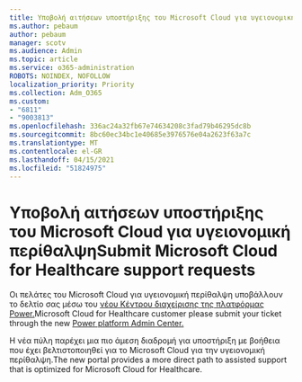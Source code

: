 ```yaml
---
title: Υποβολή αιτήσεων υποστήριξης του Microsoft Cloud για υγειονομική περίθαλψη
ms.author: pebaum
author: pebaum
manager: scotv
ms.audience: Admin
ms.topic: article
ms.service: o365-administration
ROBOTS: NOINDEX, NOFOLLOW
localization_priority: Priority
ms.collection: Adm_O365
ms.custom:
- "6811"
- "9003813"
ms.openlocfilehash: 336ac24a32fb67e74634208c3fad79b46295dc8b
ms.sourcegitcommit: 8bc60ec34bc1e40685e3976576e04a2623f63a7c
ms.translationtype: MT
ms.contentlocale: el-GR
ms.lasthandoff: 04/15/2021
ms.locfileid: "51824975"
---
```

# <a name="submit-microsoft-cloud-for-healthcare-support-requests"></a><span data-ttu-id="b6d69-102">Υποβολή αιτήσεων υποστήριξης του Microsoft Cloud για υγειονομική περίθαλψη</span><span class="sxs-lookup"><span data-stu-id="b6d69-102">Submit Microsoft Cloud for Healthcare support requests</span></span>

<span data-ttu-id="b6d69-103">Οι πελάτες του Microsoft Cloud για υγειονομική περίθαλψη υποβάλλουν το δελτίο σας μέσω του [νέου Κέντρου διαχείρισης της πλατφόρμας Power.](https://admin.powerplatform.microsoft.com/support?newTicket&product=Flow)</span><span class="sxs-lookup"><span data-stu-id="b6d69-103">Microsoft Cloud for Healthcare  customer please submit your ticket through the new [Power platform Admin Center.](https://admin.powerplatform.microsoft.com/support?newTicket&product=Flow)</span></span>

<span data-ttu-id="b6d69-104">Η νέα πύλη παρέχει μια πιο άμεση διαδρομή για υποστήριξη με βοήθεια που έχει βελτιστοποιηθεί για το Microsoft Cloud για την υγειονομική περίθαλψη.</span><span class="sxs-lookup"><span data-stu-id="b6d69-104">The new portal provides a more direct path to assisted support that is optimized for  Microsoft Cloud for Healthcare.</span></span>
